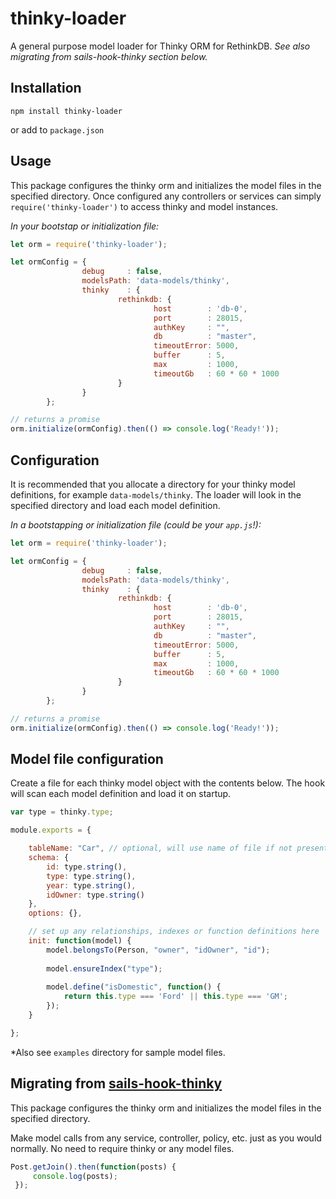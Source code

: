 # thinky-loader
A general purpose model loader for Thinky ORM for RethinkDB. _See also migrating from sails-hook-thinky section below._ 

## Installation

`npm install thinky-loader`

or add to `package.json`

## Usage

This package configures the thinky orm and initializes the model files in the specified directory. Once configured any controllers or services can simply `require('thinky-loader')` to access thinky and model instances.

_In your bootstap or initialization file:_
```javascript
let orm = require('thinky-loader');

let ormConfig = {
                debug     : false, 
                modelsPath: 'data-models/thinky',
                thinky    : {
                        rethinkdb: {
                                host        : 'db-0',
                                port        : 28015,
                                authKey     : "",
                                db          : "master",
                                timeoutError: 5000,
                                buffer      : 5,
                                max         : 1000,
                                timeoutGb   : 60 * 60 * 1000
                        }
                }
        };

// returns a promise
orm.initialize(ormConfig).then(() => console.log('Ready!')); 
```

## Configuration

It is recommended that you allocate a directory for your thinky model definitions, for example `data-models/thinky`. The loader will look in the specified directory and load each model definition.

_In a bootstapping or initialization file (could be your `app.js`!):_
```javascript
let orm = require('thinky-loader');

let ormConfig = {
                debug     : false, 
                modelsPath: 'data-models/thinky',
                thinky    : {
                        rethinkdb: {
                                host        : 'db-0',
                                port        : 28015,
                                authKey     : "",
                                db          : "master",
                                timeoutError: 5000,
                                buffer      : 5,
                                max         : 1000,
                                timeoutGb   : 60 * 60 * 1000
                        }
                }
        };

// returns a promise
orm.initialize(ormConfig).then(() => console.log('Ready!')); 
```



## Model file configuration  
Create a file for each thinky model object with the contents below. The hook will scan each model definition and load it on startup.

```javascript
var type = thinky.type;

module.exports = {

    tableName: "Car", // optional, will use name of file if not present
    schema: {
        id: type.string(),
        type: type.string(),
        year: type.string(),
        idOwner: type.string()
    },
    options: {},

    // set up any relationships, indexes or function definitions here
    init: function(model) {
        model.belongsTo(Person, "owner", "idOwner", "id");
        
        model.ensureIndex("type");
        
        model.define("isDomestic", function() {
            return this.type === 'Ford' || this.type === 'GM';
        });
    }

};
```
*Also see `examples` directory for sample model files.


## Migrating from [sails-hook-thinky](https://github.com/mwielbut/sails-hook-thinky)

This package configures the thinky orm and initializes the model files in the specified directory. 

Make model calls from any service, controller, policy, etc. just as you would normally. No need to require thinky or any model files.

```javascript
Post.getJoin().then(function(posts) {
     console.log(posts);
 });
```
